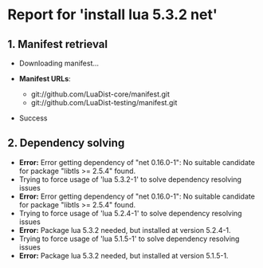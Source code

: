 # Report for 'install lua 5.3.2 net'


## 1. Manifest retrieval

- Downloading manifest...

- **Manifest URLs**:
    - git://github.com/LuaDist-core/manifest.git
    - git://github.com/LuaDist-testing/manifest.git
- Success

## 2. Dependency solving

- **Error:** Error getting dependency of "net 0.16.0-1": No suitable candidate for package "libtls >= 2.5.4" found.
- Trying to force usage of 'lua 5.3.2-1' to solve dependency resolving issues
- **Error:** Error getting dependency of "net 0.16.0-1": No suitable candidate for package "libtls >= 2.5.4" found.
- Trying to force usage of 'lua 5.2.4-1' to solve dependency resolving issues
- **Error:** Package lua 5.3.2 needed, but installed at version 5.2.4-1.
- Trying to force usage of 'lua 5.1.5-1' to solve dependency resolving issues
- **Error:** Package lua 5.3.2 needed, but installed at version 5.1.5-1.
